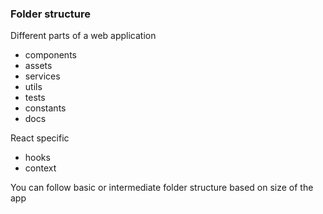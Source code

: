 ### Folder structure

Different parts of a web application

- components
- assets
- services
- utils
- tests
- constants
- docs

React specific

- hooks
- context

You can follow basic or intermediate folder structure based on size of the app
